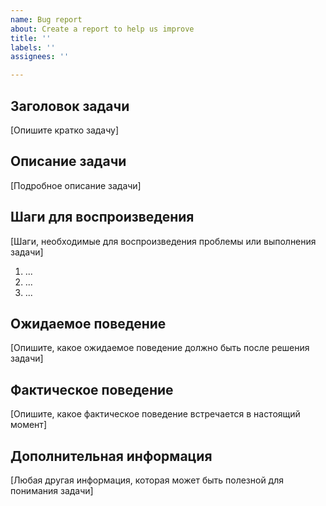 ```yaml
---
name: Bug report
about: Create a report to help us improve
title: ''
labels: ''
assignees: ''

---
```


## Заголовок задачи

[Опишите кратко задачу]

## Описание задачи

[Подробное описание задачи]

## Шаги для воспроизведения

[Шаги, необходимые для воспроизведения проблемы или выполнения задачи]

1. ...
2. ...
3. ...

## Ожидаемое поведение

[Опишите, какое ожидаемое поведение должно быть после решения задачи]

## Фактическое поведение

[Опишите, какое фактическое поведение встречается в настоящий момент]

## Дополнительная информация

[Любая другая информация, которая может быть полезной для понимания задачи]
